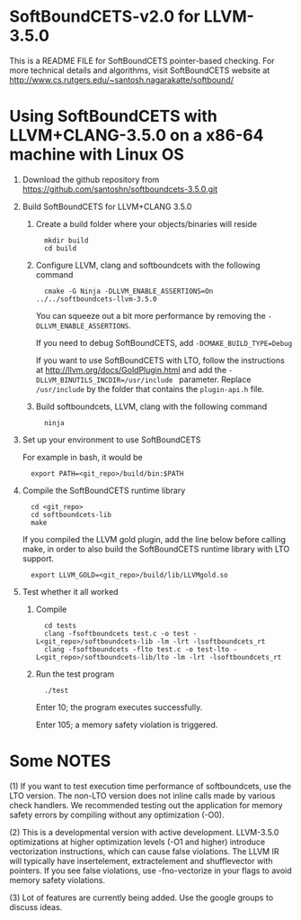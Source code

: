 SoftBoundCETS-v2.0 for LLVM-3.5.0
=================================

This is a README FILE for SoftBoundCETS pointer-based checking. For
more technical details and algorithms, visit SoftBoundCETS website at
http://www.cs.rutgers.edu/~santosh.nagarakatte/softbound/



Using SoftBoundCETS with LLVM+CLANG-3.5.0 on a x86-64 machine with Linux OS
=========================================================================


1. Download the github repository from https://github.com/santoshn/softboundcets-3.5.0.git

2. Build SoftBoundCETS for LLVM+CLANG 3.5.0

   1. Create a build folder where your objects/binaries will reside

            mkdir build
            cd build

   2. Configure LLVM, clang and softboundcets with the following command

            cmake -G Ninja -DLLVM_ENABLE_ASSERTIONS=On ../../softboundcets-llvm-3.5.0

      You can squeeze out a bit more performance by removing the
      `-DLLVM_ENABLE_ASSERTIONS`.

      If you need to debug SoftBoundCETS, add `-DCMAKE_BUILD_TYPE=Debug`

      If you want to use SoftBoundCETS with LTO, follow the instructions at
      http://llvm.org/docs/GoldPlugin.html and add the
      `-DLLVM_BINUTILS_INCDIR=/usr/include ` parameter. Replace `/usr/include` by
      the folder that contains the `plugin-api.h` file.

   3. Build softboundcets, LLVM, clang with the following command

            ninja

3. Set up your environment to use SoftBoundCETS

   For example in bash, it would be

         export PATH=<git_repo>/build/bin:$PATH

4. Compile the SoftBoundCETS runtime library

         cd <git_repo>
         cd softboundcets-lib
         make

   If you compiled the LLVM gold plugin, add the line below before calling
   make, in order to also build the SoftBoundCETS runtime library with LTO
   support.

         export LLVM_GOLD=<git_repo>/build/lib/LLVMgold.so

5. Test whether it all worked

   1. Compile

            cd tests
            clang -fsoftboundcets test.c -o test -L<git_repo>/softboundcets-lib -lm -lrt -lsoftboundcets_rt
            clang -fsoftboundcets -flto test.c -o test-lto -L<git_repo>/softboundcets-lib/lto -lm -lrt -lsoftboundcets_rt

   2. Run the test program

            ./test

      Enter 10; the program executes successfully.

      Enter 105; a memory safety violation is triggered.


Some NOTES
==========

(1) If you want to test execution time performance of softboundcets,
use the LTO version. The non-LTO version does not inline calls made by
various check handlers. We recommended testing out the application for
memory safety errors by compiling without any optimization (-O0).

(2) This is a developmental version with active
development. LLVM-3.5.0 optimizations at higher optimization levels
(-O1 and higher) introduce vectorization instructions, which can cause
false violations. The LLVM IR will typically have insertelement,
extractelement and shufflevector with pointers. If you see false
violations, use -fno-vectorize in your flags to avoid memory safety
violations.

(3) Lot of features are currently being added. Use the google groups
to discuss ideas.
